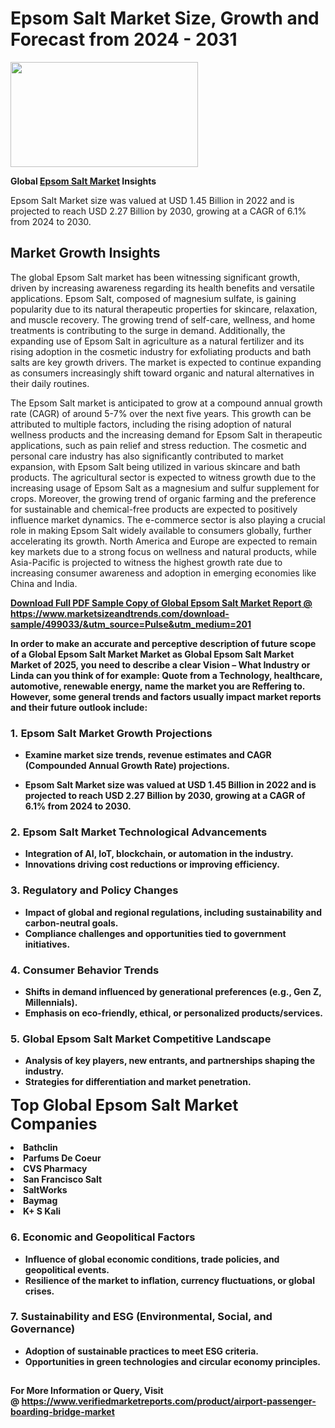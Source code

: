 <H1>Epsom Salt Market Size, Growth and Forecast from 2024 - 2031</H1><img class="aligncenter size-medium wp-image-584254" src="https://thirdeyenews.in/wp-content/uploads/2024/09/Global-Market-Research-300x168.jpeg" alt="" width="300" height="168" /><p><strong>Global&nbsp;<a href="https://www.marketsizeandtrends.com/download-sample/499033/&amp;utm_source=Pulse&amp;utm_medium=201">Epsom Salt Market</a> Insights</strong></p><p>Epsom Salt Market size was valued at USD 1.45 Billion in 2022 and is projected to reach USD 2.27 Billion by 2030, growing at a CAGR of 6.1% from 2024 to 2030.</p><p><h2>Market Growth Insights</h2> <p>The global Epsom Salt market has been witnessing significant growth, driven by increasing awareness regarding its health benefits and versatile applications. Epsom Salt, composed of magnesium sulfate, is gaining popularity due to its natural therapeutic properties for skincare, relaxation, and muscle recovery. The growing trend of self-care, wellness, and home treatments is contributing to the surge in demand. Additionally, the expanding use of Epsom Salt in agriculture as a natural fertilizer and its rising adoption in the cosmetic industry for exfoliating products and bath salts are key growth drivers. The market is expected to continue expanding as consumers increasingly shift toward organic and natural alternatives in their daily routines.</p> <p><strong><a href="#"></a></strong></p> <p>The Epsom Salt market is anticipated to grow at a compound annual growth rate (CAGR) of around 5-7% over the next five years. This growth can be attributed to multiple factors, including the rising adoption of natural wellness products and the increasing demand for Epsom Salt in therapeutic applications, such as pain relief and stress reduction. The cosmetic and personal care industry has also significantly contributed to market expansion, with Epsom Salt being utilized in various skincare and bath products. The agricultural sector is expected to witness growth due to the increasing usage of Epsom Salt as a magnesium and sulfur supplement for crops. Moreover, the growing trend of organic farming and the preference for sustainable and chemical-free products are expected to positively influence market dynamics. The e-commerce sector is also playing a crucial role in making Epsom Salt widely available to consumers globally, further accelerating its growth. North America and Europe are expected to remain key markets due to a strong focus on wellness and natural products, while Asia-Pacific is projected to witness the highest growth rate due to increasing consumer awareness and adoption in emerging economies like China and India.</p> <p><strong><a href="#"></p><p><span class=""><strong>Download Full PDF Sample Copy of Global Epsom Salt Market Report</strong> @ <a href="https://www.marketsizeandtrends.com/download-sample/499033/&amp;utm_source=Pulse&amp;utm_medium=201" target="_blank">https://www.marketsizeandtrends.com/download-sample/499033/&amp;utm_source=Pulse&amp;utm_medium=201</a></span></p><p>In order to make an accurate and perceptive description of future scope of a Global&nbsp;Epsom Salt Market Market as Global&nbsp;Epsom Salt Market Market of 2025, you need to describe a clear Vision &ndash; What Industry or Linda can you think of for example: Quote from a Technology, healthcare, automotive, renewable energy, name the market you are Reffering to. However, some general trends and factors usually impact market reports and their future outlook include:</p><h3>1.&nbsp;<strong>Epsom Salt Market Growth Projections</strong></h3><ul><li>Examine market size trends, revenue estimates and CAGR (Compounded Annual Growth Rate) projections.</li><li><p>Epsom Salt Market size was valued at USD 1.45 Billion in 2022 and is projected to reach USD 2.27 Billion by 2030, growing at a CAGR of 6.1% from 2024 to 2030.</p></li></ul><h3>2.&nbsp;<strong>Epsom Salt Market Technological Advancements</strong></h3><ul><li>Integration of AI, IoT, blockchain, or automation in the industry.</li><li>Innovations driving cost reductions or improving efficiency.</li></ul><h3>3.&nbsp;<strong>Regulatory and Policy Changes</strong></h3><ul><li>Impact of global and regional regulations, including sustainability and carbon-neutral goals.</li><li>Compliance challenges and opportunities tied to government initiatives.</li></ul><h3>4.&nbsp;<strong>Consumer Behavior Trends</strong></h3><ul><li>Shifts in demand influenced by generational preferences (e.g., Gen Z, Millennials).</li><li>Emphasis on eco-friendly, ethical, or personalized products/services.</li></ul><h3>5.&nbsp;<strong>Global Epsom Salt Market Competitive Landscape</strong></h3><ul><li>Analysis of key players, new entrants, and partnerships shaping the industry.</li><li>Strategies for differentiation and market penetration.</li></ul><p data-pm-slice="1 1 []"><span style="color: inherit; font-family: inherit; font-size: 25px;">Top Global Epsom Salt Market Companies</span></p><div class="" data-test-id=""><p><li>Bathclin</li><li> Parfums De Coeur</li><li> CVS Pharmacy</li><li> San Francisco Salt</li><li> SaltWorks</li><li> Baymag</li><li> K+ S Kali</li></p></div><h3>6.&nbsp;<strong>Economic and Geopolitical Factors</strong></h3><ul><li>Influence of global economic conditions, trade policies, and geopolitical events.</li><li>Resilience of the market to inflation, currency fluctuations, or global crises.</li></ul><h3>7.&nbsp;<strong>Sustainability and ESG (Environmental, Social, and Governance)</strong></h3><ul><li>Adoption of sustainable practices to meet ESG criteria.</li><li>Opportunities in green technologies and circular economy principles.</li></ul><h2><strong style="font-size: 14px;">For More Information or Query, Visit @&nbsp;</strong><a style="background-color: #ffffff; font-size: 14px;" href="https://www.marketsizeandtrends.com/report/epsom-salt-market/" target="_blank">https://www.verifiedmarketreports.com/product/airport-passenger-boarding-bridge-market</a></h2>
